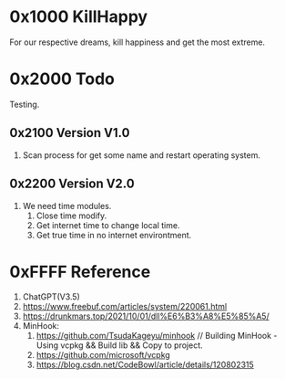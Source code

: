 # 0x1000 KillHappy
For our respective dreams, kill happiness and get the most extreme.

# 0x2000 Todo
Testing.

## 0x2100 Version V1.0
1. Scan process for get some name and restart operating system.

## 0x2200 Version V2.0
1. We need time modules.
   1. Close time modify.
   2. Get internet time to change local time.
   3. Get true time in no internet environtment.

# 0xFFFF Reference
1. ChatGPT(V3.5)
2. https://www.freebuf.com/articles/system/220061.html
3. https://drunkmars.top/2021/10/01/dll%E6%B3%A8%E5%85%A5/
4. MinHook:
   1. https://github.com/TsudaKageyu/minhook // Building MinHook - Using vcpkg && Build lib && Copy to project.
   2. https://github.com/microsoft/vcpkg
   3. https://blog.csdn.net/CodeBowl/article/details/120802315
